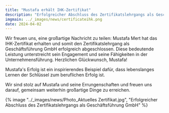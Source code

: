 ```yaml
---
title: "Mustafa erhält IHK-Zertifikat"
description: "Erfolgreicher Abschluss des Zertifikatslehrgangs als Geschäftsführung GmbH"
imgmain: ../_images/news/certificateihk.png
date: 2024-04-02
---
```


Wir freuen uns, eine großartige Nachricht zu teilen: Mustafa Mert hat das IHK-Zertifikat erhalten und somit den Zertifikatslehrgang als Geschäftsführung GmbH erfolgreich abgeschlossen. Diese bedeutende Leistung unterstreicht sein Engagement und seine Fähigkeiten in der Unternehmensführung. Herzlichen Glückwunsch, Mustafa!

Mustafa's Erfolg ist ein inspirierendes Beispiel dafür, dass lebenslanges Lernen der Schlüssel zum beruflichen Erfolg ist.

Wir sind stolz auf Mustafa und seine Errungenschaften und freuen uns darauf, gemeinsam weiterhin großartige Dinge zu erreichen.

<div class="borde">
{% image "../_images/news/Photo_Aktuelles Zertifikat.jpg", "Erfolgreicher Abschluss des Zertifikatslehrgangs als Geschäftsführung GmbH" %}</div>
